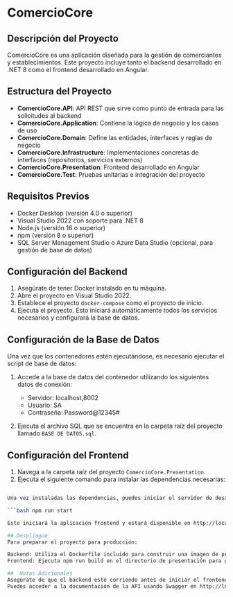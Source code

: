 # ComercioCore

## Descripción del Proyecto

ComercioCore es una aplicación diseñada para la gestión de comerciantes y establecimientos. Este proyecto incluye tanto el backend desarrollado en .NET 8 como el frontend desarrollado en Angular.

## Estructura del Proyecto

- **ComercioCore.API**: API REST que sirve como punto de entrada para las solicitudes al backend
- **ComercioCore.Application**: Contiene la lógica de negocio y los casos de uso
- **ComercioCore.Domain**: Define las entidades, interfaces y reglas de negocio
- **ComercioCore.Infrastructure**: Implementaciones concretas de interfaces (repositorios, servicios externos)
- **ComercioCore.Presentation**: Frontend desarrollado en Angular
- **ComercioCore.Test**: Pruebas unitarias e integración del proyecto

## Requisitos Previos

- Docker Desktop (versión 4.0 o superior)
- Visual Studio 2022 con soporte para .NET 8
- Node.js (versión 16 o superior)
- npm (versión 8 o superior)
- SQL Server Management Studio o Azure Data Studio (opcional, para gestión de base de datos)

## Configuración del Backend

1. Asegúrate de tener Docker instalado en tu máquina.
2. Abre el proyecto en Visual Studio 2022.
3. Establece el proyecto `docker-compose` como el proyecto de inicio.
4. Ejecuta el proyecto. Esto iniciará automáticamente todos los servicios necesarios y configurará la base de datos.

## Configuración de la Base de Datos

Una vez que los contenedores estén ejecutándose, es necesario ejecutar el script de base de datos:

1. Accede a la base de datos del contenedor utilizando los siguientes datos de conexión:
   - Servidor: localhost,8002
   - Usuario: SA
   - Contraseña: Password@12345#

2. Ejecuta el archivo SQL que se encuentra en la carpeta raíz del proyecto llamado `BASE DE DATOS.sql`.

## Configuración del Frontend

1. Navega a la carpeta raíz del proyecto `ComercioCore.Presentation`.
2. Ejecuta el siguiente comando para instalar las dependencias necesarias:

```bash npm install

Una vez instaladas las dependencias, puedes iniciar el servidor de desarrollo con:

```bash npm run start

Esto iniciará la aplicación frontend y estará disponible en http://localhost:4200.

## Despliegue
Para preparar el proyecto para producción:

Backend: Utiliza el Dockerfile incluido para construir una imagen de producción
Frontend: Ejecuta npm run build en el directorio de presentación para generar los archivos estáticos

##  Notas Adicionales
Asegúrate de que el backend esté corriendo antes de iniciar el frontend para que la aplicación funcione correctamente.
Puedes acceder a la documentación de la API usando Swagger en http://localhost:[puerto]/swagger cuando el backend esté en ejecución.